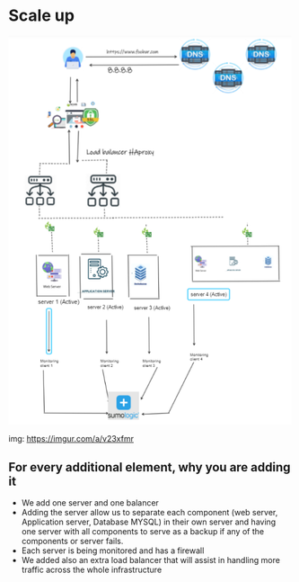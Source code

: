 # Scale up
<img src="Screenshot 2023-08-27 185114.png" alt="">

img: https://imgur.com/a/v23xfmr

## For every additional element, why you are adding it
- We add one server and one balancer
- Adding the server allow us to separate each component (web server, Application server, Database MYSQL) in their own server and having one server with all components to serve as a backup if any of the components or server fails. 
- Each server is being monitored and has a firewall
- We added also an extra load balancer that will assist in handling more traffic across the whole infrastructure

